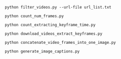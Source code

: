 ``python filter_videos.py --url-file url_list.txt``

``python count_num_frames.py``

``python count_extracting_keyframe_time.py``

``python download_videos_extract_keyframes.py``

``python concatenate_video_frames_into_one_image.py``

``python generate_image_captions.py``
